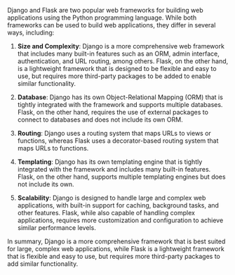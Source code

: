 Django and Flask are two popular web frameworks for building web applications using the Python programming language. While both frameworks can be used to build web applications, they differ in several ways, including:

1. **Size and Complexity**: Django is a more comprehensive web framework that includes many built-in features such as an ORM, admin interface, authentication, and URL routing, among others. Flask, on the other hand, is a lightweight framework that is designed to be flexible and easy to use, but requires more third-party packages to be added to enable similar functionality.
    
2. **Database**: Django has its own Object-Relational Mapping (ORM) that is tightly integrated with the framework and supports multiple databases. Flask, on the other hand, requires the use of external packages to connect to databases and does not include its own ORM.
    
3. **Routing**: Django uses a routing system that maps URLs to views or functions, whereas Flask uses a decorator-based routing system that maps URLs to functions.
    
4. **Templating**: Django has its own templating engine that is tightly integrated with the framework and includes many built-in features. Flask, on the other hand, supports multiple templating engines but does not include its own.
    
5. **Scalability**: Django is designed to handle large and complex web applications, with built-in support for caching, background tasks, and other features. Flask, while also capable of handling complex applications, requires more customization and configuration to achieve similar performance levels.
    
In summary, Django is a more comprehensive framework that is best suited for large, complex web applications, while Flask is a lightweight framework that is flexible and easy to use, but requires more third-party packages to add similar functionality.